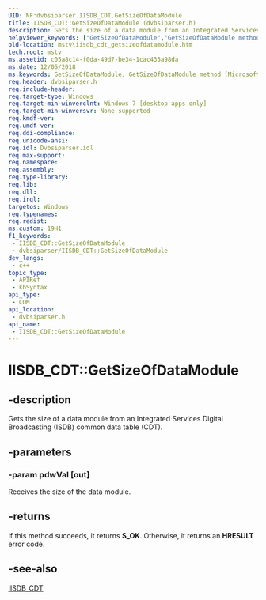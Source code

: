 ```yaml
---
UID: NF:dvbsiparser.IISDB_CDT.GetSizeOfDataModule
title: IISDB_CDT::GetSizeOfDataModule (dvbsiparser.h)
description: Gets the size of a data module from an Integrated Services Digital Broadcasting (ISDB) common data table (CDT).
helpviewer_keywords: ["GetSizeOfDataModule","GetSizeOfDataModule method [Microsoft TV Technologies]","GetSizeOfDataModule method [Microsoft TV Technologies]","IISDB_CDT interface","IISDB_CDT interface [Microsoft TV Technologies]","GetSizeOfDataModule method","IISDB_CDT.GetSizeOfDataModule","IISDB_CDT::GetSizeOfDataModule","dvbsiparser/IISDB_CDT::GetSizeOfDataModule","mstv.iisdb_cdt_getsizeofdatamodule"]
old-location: mstv\iisdb_cdt_getsizeofdatamodule.htm
tech.root: mstv
ms.assetid: c05a8c14-f0da-49d7-be34-1cac435a98da
ms.date: 12/05/2018
ms.keywords: GetSizeOfDataModule, GetSizeOfDataModule method [Microsoft TV Technologies], GetSizeOfDataModule method [Microsoft TV Technologies],IISDB_CDT interface, IISDB_CDT interface [Microsoft TV Technologies],GetSizeOfDataModule method, IISDB_CDT.GetSizeOfDataModule, IISDB_CDT::GetSizeOfDataModule, dvbsiparser/IISDB_CDT::GetSizeOfDataModule, mstv.iisdb_cdt_getsizeofdatamodule
req.header: dvbsiparser.h
req.include-header: 
req.target-type: Windows
req.target-min-winverclnt: Windows 7 [desktop apps only]
req.target-min-winversvr: None supported
req.kmdf-ver: 
req.umdf-ver: 
req.ddi-compliance: 
req.unicode-ansi: 
req.idl: Dvbsiparser.idl
req.max-support: 
req.namespace: 
req.assembly: 
req.type-library: 
req.lib: 
req.dll: 
req.irql: 
targetos: Windows
req.typenames: 
req.redist: 
ms.custom: 19H1
f1_keywords:
 - IISDB_CDT::GetSizeOfDataModule
 - dvbsiparser/IISDB_CDT::GetSizeOfDataModule
dev_langs:
 - c++
topic_type:
 - APIRef
 - kbSyntax
api_type:
 - COM
api_location:
 - dvbsiparser.h
api_name:
 - IISDB_CDT::GetSizeOfDataModule
---
```


# IISDB_CDT::GetSizeOfDataModule


## -description

Gets the size of a data module 
  from an Integrated Services Digital Broadcasting (ISDB) common data table (CDT).

## -parameters

### -param pdwVal [out]

Receives the size of the data module.

## -returns

If this method succeeds, it returns <b xmlns:loc="http://microsoft.com/wdcml/l10n">S_OK</b>. Otherwise, it returns an <b xmlns:loc="http://microsoft.com/wdcml/l10n">HRESULT</b> error code.

## -see-also

<a href="/previous-versions/windows/desktop/api/dvbsiparser/nn-dvbsiparser-iisdb_cdt">IISDB_CDT</a>

